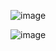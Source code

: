 ![image](https://github.com/user-attachments/assets/2291ecd5-f723-40f6-8aa8-16580d997ae3)

![image](https://github.com/user-attachments/assets/4ca683f6-4245-42bc-a383-50dcc40de717)
